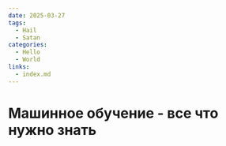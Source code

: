 ```yaml
---
date: 2025-03-27 
tags:
  - Hail
  - Satan
categories:
  - Hello
  - World
links:
  - index.md
---
```


# Машинное обучение - все что нужно знать
